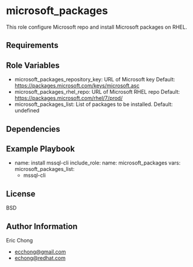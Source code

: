 microsoft_packages
=========

This role configure Microsoft repo and install Microsoft packages on RHEL. 

Requirements
------------

Role Variables
--------------
- microsoft_packages_repository_key: URL of Microsoft key
      Default: https://packages.microsoft.com/keys/microsoft.asc
- microsoft_packages_rhel_repo: URL of Microsoft RHEL repo
      Default: https://packages.microsoft.com/rhel/7/prod/
- microsoft_packages_list: List of packages to be installed.
      Default: undefined

Dependencies
------------

Example Playbook
----------------
  - name: install mssql-cli
    include_role:
      name: microsoft_packages
    vars:
      microsoft_packages_list:
      - mssql-cli

License
-------

BSD

Author Information
------------------

Eric Chong
- ecchong@gmail.com
- echong@redhat.com
